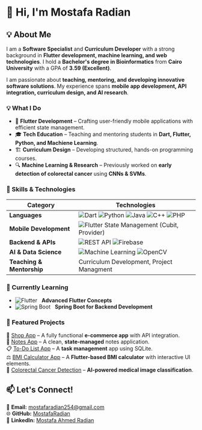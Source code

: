 # 👋 Hi, I'm Mostafa Radian  

## 💡 About Me  
I am a **Software Specialist** and **Curriculum Developer** with a strong background in **Flutter development, machine learning, and web technologies**. I hold a **Bachelor's degree in Bioinformatics** from **Cairo University** with a GPA of **3.59 (Excellent)**.  

I am passionate about **teaching, mentoring, and developing innovative software solutions**. My experience spans **mobile app development, API integration, curriculum design, and AI research**.  

### 💡 What I Do  
- 📱 **Flutter Development** – Crafting user-friendly mobile applications with efficient state management.  
- 🎓 **Tech Education** – Teaching and mentoring students in **Dart, Flutter, Python, and Machiene Learning**.  
- 🏗 **Curriculum Design** – Developing structured, hands-on programming courses.  
- 🔍 **Machine Learning & Research** – Previously worked on **early detection of colorectal cancer** using **CNNs & SVMs**.
  
### 🔧 Skills & Technologies  

| **Category**        | **Technologies** |
|---------------------|-----------------|
| **Languages**      | ![Dart](https://img.shields.io/badge/Dart-0175C2?style=flat&logo=dart&logoColor=white) ![Python](https://img.shields.io/badge/Python-3776AB?style=flat&logo=python&logoColor=white) ![Java](https://img.shields.io/badge/Java-ED8B00?style=flat&logo=openjdk&logoColor=white) ![C++](https://img.shields.io/badge/C++-00599C?style=flat&logo=c%2B%2B&logoColor=white) ![PHP](https://img.shields.io/badge/PHP-777BB4?style=flat&logo=php&logoColor=white) |
| **Mobile Development** | ![Flutter](https://img.shields.io/badge/Flutter-02569B?style=flat&logo=flutter&logoColor=white) State Management (Cubit, Provider) |
| **Backend & APIs** | ![REST API](https://img.shields.io/badge/REST-02569B?style=flat&logo=rest&logoColor=white) ![Firebase](https://img.shields.io/badge/Firebase-FFCA28?style=flat&logo=firebase&logoColor=black) |
| **AI & Data Science** | ![Machine Learning](https://img.shields.io/badge/Machine_Learning-F9AB00?style=flat&logo=tensorflow&logoColor=black) ![OpenCV](https://img.shields.io/badge/OpenCV-5C3EE8?style=flat&logo=opencv&logoColor=white) |
| **Teaching & Mentorship** | Curriculum Development, Project Managment |


### 🎯 Currently Learning  
- ![Flutter](https://img.shields.io/badge/Flutter-02569B?style=flat&logo=flutter&logoColor=white) &nbsp; **Advanced Flutter Concepts**  
- ![Spring Boot](https://img.shields.io/badge/Spring_Boot-6DB33F?style=flat&logo=spring&logoColor=white) &nbsp; **Spring Boot for Backend Development**  
 

### 🎯 Featured Projects  
🚀 [Shop App](https://github.com/MostafaRadian/Shop-app) – A fully functional **e-commerce app** with API integration.  
📝 [Notes App](https://github.com/MostafaRadian/notes/tree/main) – A clean, **state-managed** notes application.  
📋 [To-Do List App](https://github.com/MostafaRadian/To_Do_list) – A **task management** app using SQLite.  
⚖️ [BMI Calculator App](https://github.com/MostafaRadian/BMI_Calculator_fluuter) – A **Flutter-based BMI calculator** with interactive UI elements.  
🧠 [Colorectal Cancer Detection](https://github.com/MostafaRadian/Early-detection-of-Colorectal-Cancer-using-ResNet-50.git) – **AI-powered medical image classification**.  

## 📫 Let's Connect!  
📧 **Email:** mostafaradian254@gmail.com  
🌐 **GitHub:** [MostafaRadian](https://github.com/MostafaRadian)  
💼 **LinkedIn:** [Mostafa Ahmed Radian](https://www.linkedin.com/in/mostafa-ahmed-radian-114a24181/)  
